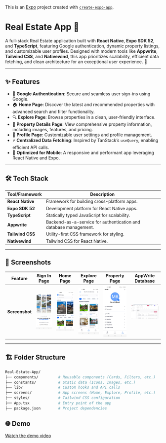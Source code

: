 This is an [Expo](https://expo.dev) project created with [`create-expo-app`](https://www.npmjs.com/package/create-expo-app).
# Real Estate App 🏡

A full-stack Real Estate application built with **React Native**, **Expo SDK 52**, and **TypeScript**, featuring Google authentication, dynamic property listings, and customizable user profiles. Designed with modern tools like **Appwrite**, **Tailwind CSS**, and **Nativewind**, this app prioritizes scalability, efficient data fetching, and clean architecture for an exceptional user experience. 🚀

---

## ✨ Features

- 🔑 **Google Authentication**: Secure and seamless user sign-ins using Google.
- 🏠 **Home Page**: Discover the latest and recommended properties with advanced search and filter functionality.
- 🔍 **Explore Page**: Browse properties in a clean, user-friendly interface.
- 📄 **Property Details Page**: View comprehensive property information, including images, features, and pricing.
- 👤 **Profile Page**: Customizable user settings and profile management.
- ⚡ **Centralized Data Fetching**: Inspired by TanStack’s `useQuery`, enabling efficient API calls.
- 📱 **Optimized for Mobile**: A responsive and performant app leveraging React Native and Expo.

---

## 🛠️ Tech Stack

| Tool/Framework   | Description                                   |
|-------------------|-----------------------------------------------|
| **React Native**  | Framework for building cross-platform apps.  |
| **Expo SDK 52**   | Development platform for React Native apps.  |
| **TypeScript**    | Statically typed JavaScript for scalability. |
| **Appwrite**      | Backend-as-a-service for authentication and database management. |
| **Tailwind CSS**  | Utility-first CSS framework for styling.     |
| **Nativewind**    | Tailwind CSS for React Native.               |

---

## 📸 Screenshots

| Feature             | Sign In Page                              | Home Page                               | Explore Page                            | Property Page                           | AppWrite Database                        |
|----------------------|-------------------------------------------|-----------------------------------------|-----------------------------------------|-----------------------------------------|------------------------------------------|
| **Screenshot**       | <img src="./screenshots/house_app1.jpg" alt="Sign In Page" width="200"/> | <img src="./screenshots/house_app2.jpg" alt="Home Page" width="200"/> | <img src="./screenshots/house_app3.jpg" alt="Explore Page" width="200"/> | <img src="./screenshots/house_app4.jpg" alt="Property Page" width="200"/> | <img src="./screenshots/house_appwrite.png" alt="AppWrite Database" width="300"/> |



---

## 🏗️ Folder Structure
```bash
Real-Estate-App/
├── components/         # Reusable components (Cards, Filters, etc.)
├── constants/          # Static data (Icons, Images, etc.)
├── lib/                # Custom hooks and API calls
├── screens/            # App screens (Home, Explore, Profile, etc.)
├── styles/             # Tailwind CSS configuration
├── App.tsx             # Entry point of the app
├── package.json        # Project dependencies
```

## 🌐 Demo
[Watch the demo video](./screenshots/Edited_20250103_021818%20(1).mp4)
